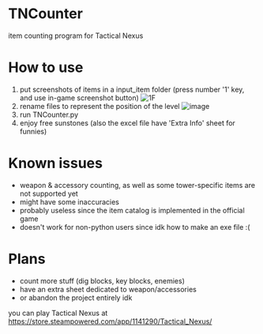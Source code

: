 # TNCounter
item counting program for Tactical Nexus

# How to use
1. put screenshots of items in a input_item folder (press number '1' key, and use in-game screenshot button)
![1F](https://github.com/user-attachments/assets/2fd27fea-df2f-4d4b-8718-0dfac64fe324)
2. rename files to represent the position of the level
![image](https://github.com/user-attachments/assets/a0ee7725-5f89-454a-b9ab-00b228d2b471)
3. run TNCounter.py
4. enjoy free sunstones (also the excel file have 'Extra Info' sheet for funnies)

# Known issues
- weapon & accessory counting, as well as some tower-specific items are not supported yet
- might have some inaccuracies
- probably useless since the item catalog is implemented in the official game
- doesn't work for non-python users since idk how to make an exe file :(

# Plans
- count more stuff (dig blocks, key blocks, enemies)
- have an extra sheet dedicated to weapon/accessories
- or abandon the project entirely idk

you can play Tactical Nexus at https://store.steampowered.com/app/1141290/Tactical_Nexus/
